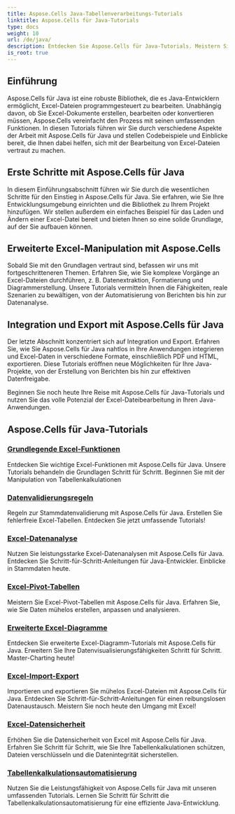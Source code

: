 ```yaml
---
title: Aspose.Cells Java-Tabellenverarbeitungs-Tutorials
linktitle: Aspose.Cells für Java-Tutorials
type: docs
weight: 10
url: /de/java/
description: Entdecken Sie Aspose.Cells für Java-Tutorials. Meistern Sie die Bearbeitung von Excel-Dateien mit Codebeispielen. Verbessern Sie noch heute Ihre Java-Kenntnisse!
is_root: true
---
```


## Einführung

Aspose.Cells für Java ist eine robuste Bibliothek, die es Java-Entwicklern ermöglicht, Excel-Dateien programmgesteuert zu bearbeiten. Unabhängig davon, ob Sie Excel-Dokumente erstellen, bearbeiten oder konvertieren müssen, Aspose.Cells vereinfacht den Prozess mit seinen umfassenden Funktionen. In diesen Tutorials führen wir Sie durch verschiedene Aspekte der Arbeit mit Aspose.Cells für Java und stellen Codebeispiele und Einblicke bereit, die Ihnen dabei helfen, sich mit der Bearbeitung von Excel-Dateien vertraut zu machen.

## Erste Schritte mit Aspose.Cells für Java

In diesem Einführungsabschnitt führen wir Sie durch die wesentlichen Schritte für den Einstieg in Aspose.Cells für Java. Sie erfahren, wie Sie Ihre Entwicklungsumgebung einrichten und die Bibliothek zu Ihrem Projekt hinzufügen. Wir stellen außerdem ein einfaches Beispiel für das Laden und Ändern einer Excel-Datei bereit und bieten Ihnen so eine solide Grundlage, auf der Sie aufbauen können.

## Erweiterte Excel-Manipulation mit Aspose.Cells

Sobald Sie mit den Grundlagen vertraut sind, befassen wir uns mit fortgeschritteneren Themen. Erfahren Sie, wie Sie komplexe Vorgänge an Excel-Dateien durchführen, z. B. Datenextraktion, Formatierung und Diagrammerstellung. Unsere Tutorials vermitteln Ihnen die Fähigkeiten, reale Szenarien zu bewältigen, von der Automatisierung von Berichten bis hin zur Datenanalyse.

## Integration und Export mit Aspose.Cells für Java

Der letzte Abschnitt konzentriert sich auf Integration und Export. Erfahren Sie, wie Sie Aspose.Cells für Java nahtlos in Ihre Anwendungen integrieren und Excel-Daten in verschiedene Formate, einschließlich PDF und HTML, exportieren. Diese Tutorials eröffnen neue Möglichkeiten für Ihre Java-Projekte, von der Erstellung von Berichten bis hin zur effektiven Datenfreigabe.

Beginnen Sie noch heute Ihre Reise mit Aspose.Cells für Java-Tutorials und nutzen Sie das volle Potenzial der Excel-Dateibearbeitung in Ihren Java-Anwendungen.

## Aspose.Cells für Java-Tutorials

### [Grundlegende Excel-Funktionen](./basic-excel-functions/)
Entdecken Sie wichtige Excel-Funktionen mit Aspose.Cells für Java. Unsere Tutorials behandeln die Grundlagen Schritt für Schritt. Beginnen Sie mit der Manipulation von Tabellenkalkulationen
### [Datenvalidierungsregeln](./data-validation-rules/)
Regeln zur Stammdatenvalidierung mit Aspose.Cells für Java. Erstellen Sie fehlerfreie Excel-Tabellen. Entdecken Sie jetzt umfassende Tutorials!
### [Excel-Datenanalyse](./excel-data-analysis/)
Nutzen Sie leistungsstarke Excel-Datenanalysen mit Aspose.Cells für Java. Entdecken Sie Schritt-für-Schritt-Anleitungen für Java-Entwickler. Einblicke in Stammdaten heute. 
### [Excel-Pivot-Tabellen](./excel-pivot-tables/)
Meistern Sie Excel-Pivot-Tabellen mit Aspose.Cells für Java. Erfahren Sie, wie Sie Daten mühelos erstellen, anpassen und analysieren.
### [Erweiterte Excel-Diagramme](./advanced-excel-charts/)
Entdecken Sie erweiterte Excel-Diagramm-Tutorials mit Aspose.Cells für Java. Erweitern Sie Ihre Datenvisualisierungsfähigkeiten Schritt für Schritt. Master-Charting heute!
### [Excel-Import-Export](./excel-import-export/)
Importieren und exportieren Sie mühelos Excel-Dateien mit Aspose.Cells für Java. Entdecken Sie Schritt-für-Schritt-Anleitungen für einen reibungslosen Datenaustausch. Meistern Sie noch heute den Umgang mit Excel!
### [Excel-Datensicherheit](./excel-data-security/)
Erhöhen Sie die Datensicherheit von Excel mit Aspose.Cells für Java. Erfahren Sie Schritt für Schritt, wie Sie Ihre Tabellenkalkulationen schützen, Dateien verschlüsseln und die Datenintegrität sicherstellen.
### [Tabellenkalkulationsautomatisierung](./spreadsheet-automation/)
Nutzen Sie die Leistungsfähigkeit von Aspose.Cells für Java mit unseren umfassenden Tutorials. Lernen Sie Schritt für Schritt die Tabellenkalkulationsautomatisierung für eine effiziente Java-Entwicklung.